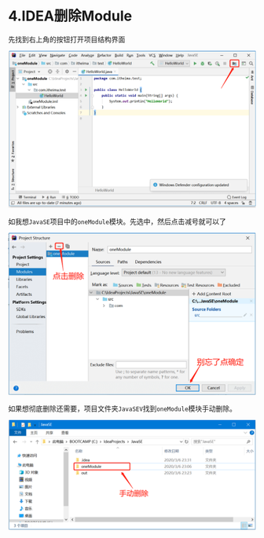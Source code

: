 # 4.IDEA删除Module

先找到右上角的按钮打开项目结构界面

![1583508747645](assets/1583508747645.png)

如我想`JavaSE`项目中的`oneModule`模块。先选中，然后点击减号就可以了

![1583508883500](assets/1583508883500.png)

如果想彻底删除还需要，项目文件夹`JavaSEV`找到`oneModule`模块手动删除。

![1583509046697](assets/1583509046697.png)







